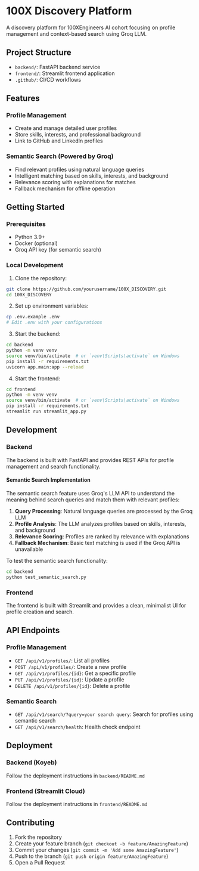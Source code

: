 # 100X Discovery Platform

A discovery platform for 100XEngineers AI cohort focusing on profile management and context-based search using Groq LLM.

## Project Structure
- `backend/`: FastAPI backend service
- `frontend/`: Streamlit frontend application
- `.github/`: CI/CD workflows

## Features

### Profile Management
- Create and manage detailed user profiles
- Store skills, interests, and professional background
- Link to GitHub and LinkedIn profiles

### Semantic Search (Powered by Groq)
- Find relevant profiles using natural language queries
- Intelligent matching based on skills, interests, and background
- Relevance scoring with explanations for matches
- Fallback mechanism for offline operation

## Getting Started

### Prerequisites
- Python 3.9+
- Docker (optional)
- Groq API key (for semantic search)

### Local Development

1. Clone the repository:
```bash
git clone https://github.com/yourusername/100X_DISCOVERY.git
cd 100X_DISCOVERY
```

2. Set up environment variables:
```bash
cp .env.example .env
# Edit .env with your configurations
```

3. Start the backend:
```bash
cd backend
python -m venv venv
source venv/bin/activate  # or `venv\Scripts\activate` on Windows
pip install -r requirements.txt
uvicorn app.main:app --reload
```

4. Start the frontend:
```bash
cd frontend
python -m venv venv
source venv/bin/activate  # or `venv\Scripts\activate` on Windows
pip install -r requirements.txt
streamlit run streamlit_app.py
```

## Development

### Backend
The backend is built with FastAPI and provides REST APIs for profile management and search functionality.

#### Semantic Search Implementation
The semantic search feature uses Groq's LLM API to understand the meaning behind search queries and match them with relevant profiles:

1. **Query Processing**: Natural language queries are processed by the Groq LLM
2. **Profile Analysis**: The LLM analyzes profiles based on skills, interests, and background
3. **Relevance Scoring**: Profiles are ranked by relevance with explanations
4. **Fallback Mechanism**: Basic text matching is used if the Groq API is unavailable

To test the semantic search functionality:
```bash
cd backend
python test_semantic_search.py
```

### Frontend
The frontend is built with Streamlit and provides a clean, minimalist UI for profile creation and search.

## API Endpoints

### Profile Management
- `GET /api/v1/profiles/`: List all profiles
- `POST /api/v1/profiles/`: Create a new profile
- `GET /api/v1/profiles/{id}`: Get a specific profile
- `PUT /api/v1/profiles/{id}`: Update a profile
- `DELETE /api/v1/profiles/{id}`: Delete a profile

### Semantic Search
- `GET /api/v1/search/?query=your search query`: Search for profiles using semantic search
- `GET /api/v1/search/health`: Health check endpoint

## Deployment

### Backend (Koyeb)
Follow the deployment instructions in `backend/README.md`

### Frontend (Streamlit Cloud)
Follow the deployment instructions in `frontend/README.md`

## Contributing
1. Fork the repository
2. Create your feature branch (`git checkout -b feature/AmazingFeature`)
3. Commit your changes (`git commit -m 'Add some AmazingFeature'`)
4. Push to the branch (`git push origin feature/AmazingFeature`)
5. Open a Pull Request